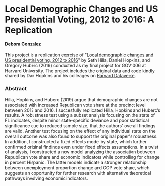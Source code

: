 # Local Demographic Changes and US Presidential Voting, 2012 to 2016: A Replication
#### Debora Gonzalez

This project is a replication exercise of "[Local demographic changes and US presidential voting, 2012 to 2016](https://www-pnas-org.ezp-prod1.hul.harvard.edu/content/pnas/116/50/25023.full.pdf)" by Seth Hilla, Daniel Hopkins, and Gregory Huberc (2019) conducted as my final project for GOV1006 at Harvard University. The project includes the original data and code kindly shared by Dan Hopkins and his colleages on [Harvard Dataverse](https://dataverse.harvard.edu/dataset.xhtml?persistentId=doi:10.7910/DVN/J5GCZQ).

### Abstract
Hilla, Hopkins, and Huberc (2019) argue that demographic changes are not associated with increased Republican vote share at the precinct level between 2012 and 2016. I succesfully replicated Hilla, Hopkins and Huberc’s results. A robustness test using a subset analysis focusing on the state of FL indicates, despite minor state-specific deviance and poor statistical significance due to reduced sample size, that the authors' overall findings are valid. Another test focusing on the effect of any individual state on the overall outcome was also found to support the original paper's robustness. In addition, I constructed a fixed effects model by state, which further confirmed original findings even under fixed effects assumptions. In a twist of analysis, I constructed a new model analyzing the association between Republican vote share and economic indicators while controlling for change in percent Hispanic. The latter models indicate a stronger relationship between unemployment proportion change and GOP vote share, which suggests an opportunity for further research with alternative theoretical pathways involving economic indicators. 